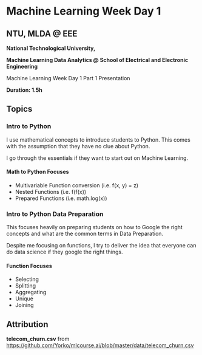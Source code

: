 # Machine Learning Week Day 1
## NTU, MLDA @ EEE
**National Technological University,**

**Machine Learning Data Analytics @ School of Electrical and Electronic Engineering**

Machine Learning Week Day 1 Part 1 Presentation

**Duration: 1.5h**

## Topics

### Intro to Python
I use mathematical concepts to introduce students to Python. This comes with the assumption that they have no clue about Python.

I go through the essentials if they want to start out on Machine Learning.

#### Math to Python Focuses
- Multivariable Function conversion (i.e. f(x, y) = z)
- Nested Functions (i.e. f(f(x))
- Prepared Functions (i.e. math.log(x))

### Intro to Python Data Preparation
This focuses heavily on preparing students on how to Google the right concepts and what are the common terms in Data Preparation.

Despite me focusing on functions, I try to deliver the idea that everyone can do data science if they google the right things.

#### Function Focuses
- Selecting
- Splitting
- Aggregating
- Unique
- Joining

## Attribution
**telecom_churn.csv** from
https://github.com/Yorko/mlcourse.ai/blob/master/data/telecom_churn.csv
